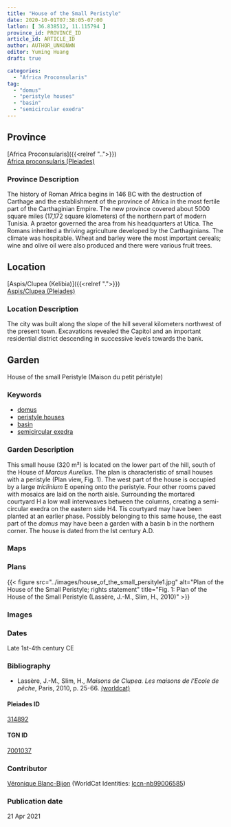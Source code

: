 ```yaml
---
title: "House of the Small Peristyle"
date: 2020-10-01T07:38:05-07:00
latlon: [ 36.838512, 11.115794 ]
province_id: PROVINCE_ID
article_id: ARTICLE_ID
author: AUTHOR_UNKONWN
editor: Yuming Huang
draft: true

categories:
  - "Africa Proconsularis"
tag:
  - "domus"
  - "peristyle houses"
  - "basin"
  - "semicircular exedra"
---
```


## Province
[Africa Proconsularis]({{<relref "..">}}) \
[Africa proconsularis (Pleiades)](https://pleiades.stoa.org/places/991341)

### Province Description
The history of Roman Africa begins in 146 BC with the destruction of Carthage and the establishment of the province of Africa in the most fertile part of the Carthaginian Empire.  The new province covered about 5000 square miles (17,172 square kilometers) of the northern part of modern Tunisia.  A praetor governed the area from his headquarters at Utica.  The Romans inherited a thriving agriculture developed by the Carthaginians.  The climate was hospitable.  Wheat and barley were the most important cereals; wine and olive oil were also produced and there were various fruit trees.

## Location

[Aspis/Clupea (Kelibia)]({{<relref ".">}}) \
[Aspis/Clupea (Pleiades)](https://pleiades.stoa.org/places/314892)

### Location Description
The city was built along the slope of the hill several kilometers northwest of the present town. Excavations revealed the Capitol and an important residential district descending in successive levels towards the bank.

<!--## Sublocation-->

<!--
[AREA WITHIN LOCATION, LIKE “PALATINE HILL”](GEOREFERENCE LINK)
A sublocation is any area larger than an individual garden, but located within a location. I would always try to include a link to a controlled vocabulary here if possible. This ID may well be different from the Garden ID, e.g., Pompeii versus a Garden in one of the houses which has its own Pleiades ID.
-->

<!--### Sublocation Description-->

<!-- DESCRIPTION -->

## Garden
House of the small Peristyle (Maison du petit péristyle)

### Keywords
- [domus](http://vocab.getty.edu/page/aat/300005506)
- [peristyle houses](http://vocab.getty.edu/page/aat/300005452)
- [basin](#)
- [semicircular exedra](#)
<!-- [urban villas](#) -->

### Garden Description
This small house (320 m²) is located on the lower part of the hill, south of the House of *Marcus Aurelius*.  The plan is characteristic of small houses with a peristyle (Plan view, Fig. 1).  The west part of the house is occupied by a large *triclinium* E opening onto the peristyle.  Four other rooms paved with mosaics are laid on the north aisle.  Surrounding the mortared courtyard H a low wall interweaves between the columns, creating a semi-circular exedra on the eastern side H4. Tis courtyard may have been planted at an earlier phase.
Possibly belonging to this same house, the east part of the *domus* may have been a garden with a basin b in the northern corner. The house is dated from the Ist century A.D.

### Maps

<!--
{{< figure src="IMG_URL" alt="ALT_TEXT" title="CAPTION" >}}
-->

### Plans
{{< figure src="../images/house_of_the_small_persityle1.jpg" alt="Plan of the House of the Small Peristyle; rights statement" title="Fig. 1: Plan of the House of the Small Peristyle (Lassère, J.-M., Slim, H., 2010)" >}}

### Images
<!--
{{< figure src="IMG_URL" alt="ALT_TEXT" title="CAPTION" >}}
-->

### Dates
Late 1st-4th century CE

### Bibliography
- Lassère, J.-M., Slim, H., *Maisons de Clupea. Les maisons de l’Ecole de pêche*, Paris, 2010, p. 25-66. [(worldcat)](http://www.worldcat.org/oclc/701795957)


<!--#### Periodo ID-->

<!-- [PERIODO_ID](https://pleiades.stoa.org/places/PLEIADES_ID) -->

#### Pleiades ID
[314892](https://pleiades.stoa.org/places/314892)

#### TGN ID
[7001037](http://vocab.getty.edu/page/tgn/7001037)

### Contributor
[Véronique Blanc-Bijon](link) (WorldCat Identities: [lccn-nb99006585](http://worldcat.org/identities/lccn-nb99006585/))

### Publication date

21 Apr 2021
<!--
### Related articles
[House of the Bust of Marcus Aurelius (Maison du Buste de Marc Aurèle)]({{<relref "house_of_the_bust_of_marcus_aurelius.md">}})
[House of the Two Hunts (Maison aux deux chasses)]({{<relref "house_of_the_two_hunts.md">}})
-->
